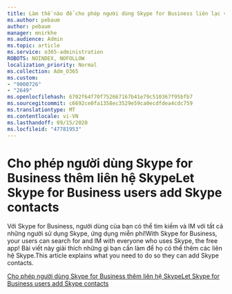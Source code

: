 ```yaml
---
title: Làm thế nào để cho phép người dùng Skype for Business liên lạc với người dùng Skype
ms.author: pebaum
author: pebaum
manager: mnirkhe
ms.audience: Admin
ms.topic: article
ms.service: o365-administration
ROBOTS: NOINDEX, NOFOLLOW
localization_priority: Normal
ms.collection: Adm_O365
ms.custom:
- "9000726"
- "2649"
ms.openlocfilehash: 6702f64f70f752667167b41e79c510367f95bfb7
ms.sourcegitcommit: c6692ce0fa1358ec3529e59ca0ecdfdea4cdc759
ms.translationtype: MT
ms.contentlocale: vi-VN
ms.lasthandoff: 09/15/2020
ms.locfileid: "47781953"
---
```

# <a name="let-skype-for-business-users-add-skype-contacts"></a><span data-ttu-id="00381-102">Cho phép người dùng Skype for Business thêm liên hệ Skype</span><span class="sxs-lookup"><span data-stu-id="00381-102">Let Skype for Business users add Skype contacts</span></span>

<span data-ttu-id="00381-103">Với Skype for Business, người dùng của bạn có thể tìm kiếm và IM với tất cả những người sử dụng Skype, ứng dụng miễn phí!</span><span class="sxs-lookup"><span data-stu-id="00381-103">With Skype for Business, your users can search for and IM with everyone who uses Skype, the free app!</span></span> <span data-ttu-id="00381-104">Bài viết này giải thích những gì bạn cần làm để họ có thể thêm các liên hệ Skype.</span><span class="sxs-lookup"><span data-stu-id="00381-104">This article explains what you need to do so they can add Skype contacts.</span></span>

[<span data-ttu-id="00381-105">Cho phép người dùng Skype for Business thêm liên hệ Skype</span><span class="sxs-lookup"><span data-stu-id="00381-105">Let Skype for Business users add Skype contacts</span></span>](https://docs.microsoft.com/skypeforbusiness/set-up-skype-for-business-online/let-skype-for-business-users-add-skype-contacts)